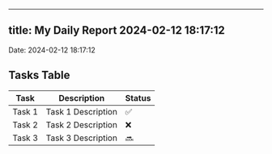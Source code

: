 
---
title: My Daily Report 2024-02-12 18:17:12
---

Date: 2024-02-12 18:17:12

## Tasks Table

| Task | Description | Status |
|------|-------------|--------|
| Task 1 | Task 1 Description | ✅ |
| Task 2 | Task 2 Description | ❌ |
| Task 3 | Task 3 Description | 🔜 |
